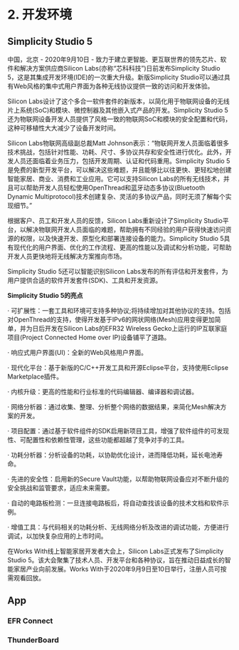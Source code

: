 # 2. 开发环境



## Simplicity Studio 5

中国，北京 - 2020年9月10日 - 致力于建立更智能、更互联世界的领先芯片、软件和解决方案供应商Silicon Labs(亦称“芯科科技”)日前发布Simplicity Studio 5，这是其集成开发环境(IDE)的一次重大升级。新版Simplicity Studio可以通过具有Web风格的集中式用户界面为各种无线协议提供一致的访问和开发体验。

Silicon Labs设计了这个多合一软件套件的新版本，以简化用于物联网设备的无线片上系统(SoC)和模块、微控制器及其他嵌入式产品的开发。Simplicity Studio 5还为物联网设备开发人员提供了风格一致的物联网SoC和模块的安全配置和代码，这种可移植性大大减少了设备开发时间。

Silicon Labs物联网高级副总裁Matt Johnson表示：“物联网开发人员面临着很多技术挑战，包括针对性能、功耗、尺寸、多协议共存和安全性进行优化。此外，开发人员还面临着业务压力，包括开发周期、认证和代码重用。Simplicity Studio 5是免费的新型开发平台，可以解决这些难题，并且能够比以往更快、更轻松地创建智能家居、商业、消费和工业应用。它可以支持Silicon Labs的所有无线技术，并且可以帮助开发人员轻松使用OpenThread和蓝牙动态多协议(Bluetooth Dynamic Multiprotocol)技术创建复杂、灵活的多协议产品，同时无须了解每个实现细节。”

根据客户、员工和开发人员的反馈，Silicon Labs重新设计了Simplicity Studio平台，以解决物联网开发人员面临的难题，帮助拥有不同经验的用户获得快速访问资源的权限，以及快速开发、原型化和部署连接设备的能力。Simplicity Studio 5具有现代化的用户界面、优化的工作流程、更高的性能以及调试和分析功能，可帮助开发人员更快地将无线解决方案推向市场。

Simplicity Studio 5还可以智能识别Silicon Labs发布的所有评估和开发套件，为用户提供合适的软件开发套件(SDK)、工具和开发资源。

**Simplicity Studio 5的亮点**

· 可扩展性：一套工具和环境可支持多种协议;将持续增加对其他协议的支持。包括对OpenThread的支持，使得开发基于IPv6的网状网络(Mesh)应用变得更加简单，并为日后开发在Silicon Labs的EFR32 Wireless Gecko上运行的IP互联家庭项目(Project Connected Home over IP)设备铺平了道路。

· 响应式用户界面(UI)：全新的Web风格用户界面。

· 现代化平台：基于新版的C/C++开发工具和开源Eclipse平台，支持使用Eclipse Marketplace插件。

· 内核升级：更高的性能和行业标准的代码编辑器、编译器和调试器。

· 网络分析器：通过收集、整理、分析整个网络的数据结果，来简化Mesh解决方案的开发。

· 项目配置：通过基于软件组件的SDK启用新项目工具，增强了软件组件的可发现性、可配置性和依赖性管理，这些功能都超越了竞争对手的工具。

· 功耗分析器：分析设备的功耗，以协助优化设计，进而降低功耗，延长电池寿命。

· 先进的安全性：启用新的Secure Vault功能，以帮助物联网设备应对不断升级的安全挑战和监管要求，适应未来需要。

· 自动的电路板检测：一旦连接电路板后，将自动查找该设备的技术文档和软件示例。

· 增值工具：与代码相关的功耗分析、无线网络分析及改进的调试功能，方便进行调试，以加快复杂应用的上市时间。

在Works With线上智能家居开发者大会上，Silicon Labs正式发布了Simplicity Studio 5。该大会聚集了技术人员、开发平台和各种协议，旨在推动日益成长的智能家居产业向前发展。Works With于2020年9月9日至10日举行，注册人员可按需观看回放。



## App



### EFR Connect



### ThunderBoard